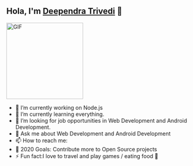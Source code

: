 ## Hola, I'm [Deependra Trivedi](https://pawan.live) 👋

<img alt="GIF" height= 200 src="https://user-images.githubusercontent.com/44522024/95550376-68e7f880-0a26-11eb-8284-3ae06236dba1.gif" />


- 🔭 I’m currently working on Node.js 
- 🌱 I’m currently learning everything.
- 👯 I’m looking for  job opportunities in Web Development and Android Development. 
- 💬 Ask me about Web Development and Android Development
- 📫 How to reach me: 
- 🥅 2020 Goals: Contribute more to Open Source projects
- ⚡ Fun fact:I love to travel and play games / eating food 🍟
